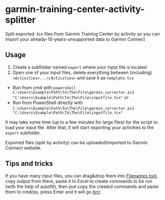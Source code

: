 # garmin-training-center-activity-splitter
Split exported .tcx files from Garmin Training Center by activity so you can import your already-10-years-unsupported data to Garmin Connect

## Usage
1. Create a subfolder named `export` where your input file is located
2. Open one of your input files, delete everything between (including) `<Activities>...</Activities>` and save it as `template.tcx`

* Run from cmd with `powershell C:\Users\Example\Path\To\The\File\garmin_corrector.ps1 "C:\Users\Example\Path\To\The\File\inputfile.tcx"` or
* Run from PowerShell directly with `C:\Users\Example\Path\To\The\File\garmin_corrector.ps1 "C:\Users\Example\Path\To\The\File\inputfile.tcx"`

It may take some time (up to a few minutes for large files) for the script to load your input file. After that, it will start exporting your activities to the `export` subfolder. 

Exported files (split by activity) can be uploaded/imported to Garmin Connect website. 


## Tips and tricks
If you have many input files, you can drag&drop them into [Filenames tool](https://zznidar.github.io/tools/Filenames/), copy output from there, paste it to Excel to create commands to be run (with the help of autofill), then jsut copy the created commands and paste them to cmd/ps, press Enter and it will go [brrr](https://brrr.money/). 
